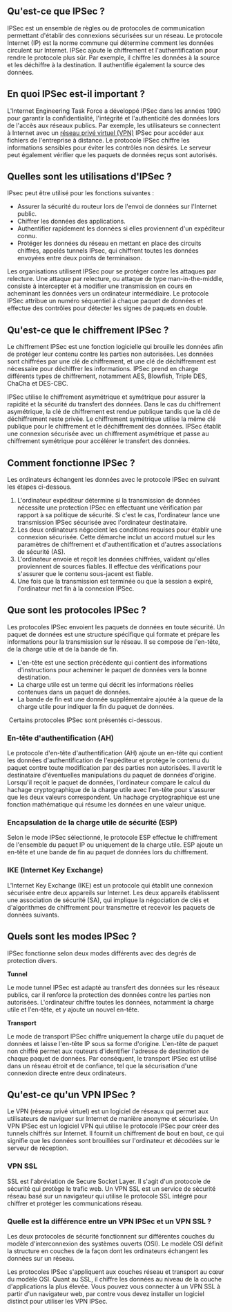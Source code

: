 
## Qu'est-ce que IPSec ?

IPSec est un ensemble de règles ou de protocoles de communication permettant d'établir des connexions sécurisées sur un réseau. Le protocole Internet (IP) est la norme commune qui détermine comment les données circulent sur Internet. IPSec ajoute le chiffrement et l'authentification pour rendre le protocole plus sûr. Par exemple, il chiffre les données à la source et les déchiffre à la destination. Il authentifie également la source des données. 

## En quoi IPSec est-il important ?

L'Internet Engineering Task Force a développé IPSec dans les années 1990 pour garantir la confidentialité, l'intégrité et l'authenticité des données lors de l'accès aux réseaux publics. Par exemple, les utilisateurs se connectent à Internet avec un [réseau privé virtuel (VPN)](https://aws.amazon.com/what-is/vpn/) IPSec pour accéder aux fichiers de l'entreprise à distance. Le protocole IPSec chiffre les informations sensibles pour éviter les contrôles non désirés. Le serveur peut également vérifier que les paquets de données reçus sont autorisés.

## Quelles sont les utilisations d'IPSec ?

IPsec peut être utilisé pour les fonctions suivantes :

- Assurer la sécurité du routeur lors de l'envoi de données sur l'Internet public.
- Chiffrer les données des applications.
- Authentifier rapidement les données si elles proviennent d'un expéditeur connu.
- Protéger les données du réseau en mettant en place des circuits chiffrés, appelés tunnels IPsec, qui chiffrent toutes les données envoyées entre deux points de terminaison.

Les organisations utilisent IPSec pour se protéger contre les attaques par relecture. Une attaque par relecture, ou attaque de type man-in-the-middle, consiste à intercepter et à modifier une transmission en cours en acheminant les données vers un ordinateur intermédiaire. Le protocole IPSec attribue un numéro séquentiel à chaque paquet de données et effectue des contrôles pour détecter les signes de paquets en double. 

## Qu'est-ce que le chiffrement IPSec ?

Le chiffrement IPSec est une fonction logicielle qui brouille les données afin de protéger leur contenu contre les parties non autorisées. Les données sont chiffrées par une clé de chiffrement, et une clé de déchiffrement est nécessaire pour déchiffrer les informations. IPSec prend en charge différents types de chiffrement, notamment AES, Blowfish, Triple DES, ChaCha et DES-CBC. 

IPSec utilise le chiffrement asymétrique et symétrique pour assurer la rapidité et la sécurité du transfert des données. Dans le cas du chiffrement asymétrique, la clé de chiffrement est rendue publique tandis que la clé de déchiffrement reste privée. Le chiffrement symétrique utilise la même clé publique pour le chiffrement et le déchiffrement des données. IPSec établit une connexion sécurisée avec un chiffrement asymétrique et passe au chiffrement symétrique pour accélérer le transfert des données.

## Comment fonctionne IPSec ?

Les ordinateurs échangent les données avec le protocole IPSec en suivant les étapes ci-dessous. 

1. L'ordinateur expéditeur détermine si la transmission de données nécessite une protection IPSec en effectuant une vérification par rapport à sa politique de sécurité. Si c'est le cas, l'ordinateur lance une transmission IPSec sécurisée avec l'ordinateur destinataire.
2. Les deux ordinateurs négocient les conditions requises pour établir une connexion sécurisée. Cette démarche inclut un accord mutuel sur les paramètres de chiffrement et d'authentification et d'autres associations de sécurité (AS). 
3. L'ordinateur envoie et reçoit les données chiffrées, validant qu'elles proviennent de sources fiables. Il effectue des vérifications pour s'assurer que le contenu sous-jacent est fiable. 
4. Une fois que la transmission est terminée ou que la session a expiré, l'ordinateur met fin à la connexion IPSec. 

## Que sont les protocoles IPSec ?

Les protocoles IPSec envoient les paquets de données en toute sécurité. Un paquet de données est une structure spécifique qui formate et prépare les informations pour la transmission sur le réseau. Il se compose de l'en-tête, de la charge utile et de la bande de fin.

- L'en-tête est une section précédente qui contient des informations d'instructions pour acheminer le paquet de données vers la bonne destination. 
- La charge utile est un terme qui décrit les informations réelles contenues dans un paquet de données.
- La bande de fin est une donnée supplémentaire ajoutée à la queue de la charge utile pour indiquer la fin du paquet de données. 

 Certains protocoles IPSec sont présentés ci-dessous.

### **En-tête d'authentification (AH)**

Le protocole d'en-tête d'authentification (AH) ajoute un en-tête qui contient les données d'authentification de l'expéditeur et protège le contenu du paquet contre toute modification par des parties non autorisées. Il avertit le destinataire d'éventuelles manipulations du paquet de données d'origine. Lorsqu'il reçoit le paquet de données, l'ordinateur compare le calcul du hachage cryptographique de la charge utile avec l'en-tête pour s'assurer que les deux valeurs correspondent. Un hachage cryptographique est une fonction mathématique qui résume les données en une valeur unique. 

### **Encapsulation de la charge utile de sécurité (ESP)**

Selon le mode IPSec sélectionné, le protocole ESP effectue le chiffrement de l'ensemble du paquet IP ou uniquement de la charge utile. ESP ajoute un en-tête et une bande de fin au paquet de données lors du chiffrement. 

### **IKE (Internet Key Exchange)**

L'Internet Key Exchange (IKE) est un protocole qui établit une connexion sécurisée entre deux appareils sur Internet. Les deux appareils établissent une association de sécurité (SA), qui implique la négociation de clés et d'algorithmes de chiffrement pour transmettre et recevoir les paquets de données suivants. 

## Quels sont les modes IPSec ?

IPSec fonctionne selon deux modes différents avec des degrés de protection divers. 

**Tunnel**

Le mode tunnel IPSec est adapté au transfert des données sur les réseaux publics, car il renforce la protection des données contre les parties non autorisées. L'ordinateur chiffre toutes les données, notamment la charge utile et l'en-tête, et y ajoute un nouvel en-tête. 

**Transport**

Le mode de transport IPSec chiffre uniquement la charge utile du paquet de données et laisse l'en-tête IP sous sa forme d'origine. L'en-tête de paquet non chiffré permet aux routeurs d'identifier l'adresse de destination de chaque paquet de données. Par conséquent, le transport IPSec est utilisé dans un réseau étroit et de confiance, tel que la sécurisation d'une connexion directe entre deux ordinateurs. 

## Qu'est-ce qu'un VPN IPSec ?

Le VPN (réseau privé virtuel) est un logiciel de réseaux qui permet aux utilisateurs de naviguer sur Internet de manière anonyme et sécurisée. Un VPN IPSec est un logiciel VPN qui utilise le protocole IPSec pour créer des tunnels chiffrés sur Internet. Il fournit un chiffrement de bout en bout, ce qui signifie que les données sont brouillées sur l'ordinateur et décodées sur le serveur de réception. 

### **VPN SSL** 

SSL est l'abréviation de Secure Socket Layer. Il s'agit d'un protocole de sécurité qui protège le trafic web. Un VPN SSL est un service de sécurité réseau basé sur un navigateur qui utilise le protocole SSL intégré pour chiffrer et protéger les communications réseau. 

### **Quelle est la différence entre un VPN IPSec et un VPN SSL ?**

Les deux protocoles de sécurité fonctionnent sur différentes couches du modèle d'interconnexion des systèmes ouverts (OSI). Le modèle OSI définit la structure en couches de la façon dont les ordinateurs échangent les données sur un réseau. 

Les protocoles IPSec s'appliquent aux couches réseau et transport au cœur du modèle OSI. Quant au SSL, il chiffre les données au niveau de la couche d'applications la plus élevée. Vous pouvez vous connecter à un VPN SSL à partir d'un navigateur web, par contre vous devez installer un logiciel distinct pour utiliser les VPN IPSec.